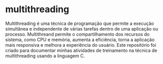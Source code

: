 # multithreading

Multithreading é uma técnica de programação que permite a execução simultânea e independente de várias tarefas dentro de uma aplicação ou processo. Multithreand permite o compartilhamento dos recursos do sistema, como CPU e memória, aumenta a eficiência, torna a aplicação mais responsiva e melhora a experiência do usuário. Este repositório foi criado para documentar minhas atividades de treinamento na técnica de multithreading usando a linguagem C.
